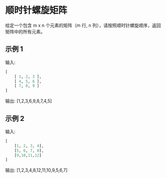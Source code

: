 # 顺时针螺旋矩阵

给定一个包含 m x n 个元素的矩阵（m 行, n 列），请按照顺时针螺旋顺序，返回矩阵中的所有元素。

## 示例 1

输入:

```python
[
    [ 1, 2, 3 ],
    [ 4, 5, 6 ],
    [ 7, 8, 9 ]
]
```

输出: [1,2,3,6,9,8,7,4,5]

## 示例 2

输入:

```python
[
    [1, 2, 3, 4],
    [5, 6, 7, 8],
    [9,10,11,12]
]
```

输出: [1,2,3,4,8,12,11,10,9,5,6,7]
